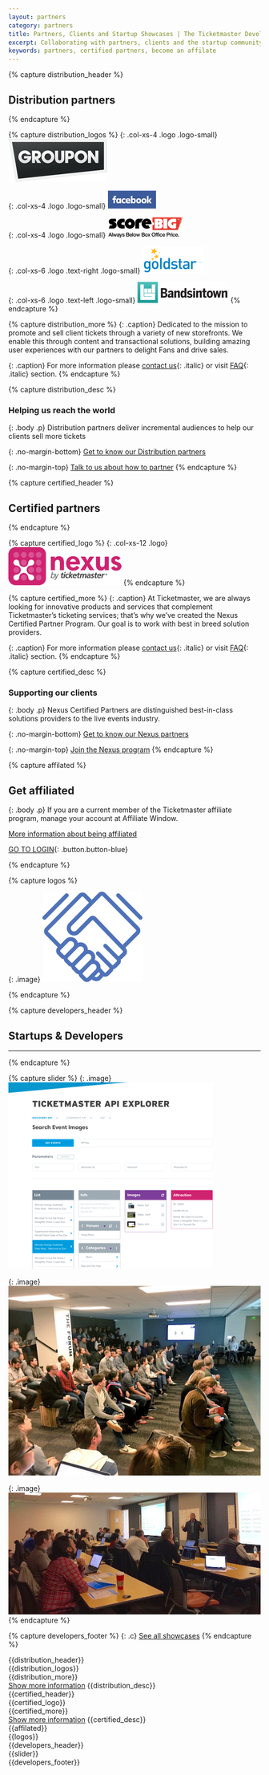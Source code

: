 ```yaml
---
layout: partners
category: partners
title: Partners, Clients and Startup Showcases | The Ticketmaster Developer Network
excerpt: Collaborating with partners, clients and the startup community to build experiences that delight fans everywhere.
keywords: partners, certified partners, become an affilate
---
```


{% capture distribution_header %}
## Distribution partners
{% endcapture %}

{% capture distribution_logos %}
{: .col-xs-4 .logo .logo-small}
[![Groupon](/assets/img/partners/groupon-logo.png)](#)

{: .col-xs-4 .logo .logo-small}
[![Facebook](/assets/img/partners/logos/new-facebook-logo-2015-400-x-400.png)](#)

{: .col-xs-4 .logo .logo-small}
[![Scorebig](/assets/img/partners/logos/score-big-logo.png)](#)

{: .col-xs-6 .logo .text-right .logo-small}
[![Goldstar](/assets/img/partners/logos/goldstar-logo-blue-on-white-small.png)](#)

{: .col-xs-6 .logo .text-left .logo-small}
[![Bandsintown](/assets/img/partners/logos/bandsintown-logo-black-w-bounding-box@2x.png)](#)
{% endcapture %}

{% capture distribution_more %}
{: .caption}
Dedicated to the mission to promote and sell client tickets through a variety of new storefronts. We enable this through content and transactional solutions, building amazing user experiences with our partners to delight Fans and drive sales.

{: .caption}
For more information please [contact us](mailto:distributedcommerce@ticketmaster.com){: .italic} or visit [FAQ](/support/faq){: .italic} section.
{% endcapture %}

{% capture distribution_desc %}
### Helping us reach the world

{: .body .p}
Distribution partners deliver incremental audiences to help our clients sell more tickets

{: .no-margin-bottom}
[Get to know our Distribution partners](/partners/distribution-partners/)


{: .no-margin-top}
[Talk to us about how to partner](mailto:distributedcommerce@ticketmaster.com)
{% endcapture %}


{% capture certified_header %}
## Certified partners
{% endcapture %}

{% capture certified_logo %}
{: .col-xs-12 .logo}
[![Nexus](/assets/img/partners/nexus-logo.png)](/partners/certified-partners/nexus/)
{% endcapture %}

{% capture certified_more %}
{: .caption}
At Ticketmaster, we are always looking for innovative products and services that complement Ticketmaster’s ticketing services; that’s why we’ve created the Nexus Certified Partner Program. Our goal is to work with best in breed solution providers.

{: .caption}
For more information please [contact us](mailto:distributedcommerce@ticketmaster.com){: .italic} or visit [FAQ](/support/faq){: .italic} section.
{% endcapture %}

{% capture certified_desc %}
### Supporting our clients

{: .body .p}
Nexus Certified Partners are distinguished best-in-class solutions providers to the live events industry.

{: .no-margin-bottom}
[Get to know our Nexus partners](/partners/certified-partners/)

{: .no-margin-top}
[Join the Nexus program](/partners/certified-partners/nexus/)
{% endcapture %}


{% capture affilated %}

## Get affiliated

{: .body .p}
If you are a current member of the Ticketmaster affiliate program, manage your account at Affiliate Window.

[More information about being affiliated](/support/faq/#affiliates-a)

[GO TO LOGIN](https://darwin.affiliatewindow.com/login){: .button.button-blue}

{% endcapture %}


{% capture logos %}

{: .image}
![Hands](/assets/img/partners/ic-hands.svg)

{% endcapture %}


{% capture developers_header %}
## Startups &amp; Developers

----
{% endcapture %}

{% capture slider %}
{: .image}
![ApiExplorer](/assets/img/partners/bitmap.png)

{: .image}
![DevJam2](/assets/img/events/devjam2.jpg)

{: .image}
![DevJam1](/assets/img/events/devjam.jpg)
{% endcapture %}

{% capture developers_footer %}
{: .c}
[See all showcases](/partners/startups-and-developers/)
{% endcapture %}


<div class="row parnters">
  <div class="row-container row-partners">
    <div class="col-xs-12 col-md-12">
<div class="col-xs-12 col-md-6" markdown="1">
{{distribution_header}}
<div class="image">
<div class="logo-container" markdown="1">
{{distribution_logos}}
<div class="clearfix"></div>
</div>
</div>
<div class="show-more" markdown="1">
{{distribution_more}}
</div>
<a href="#" class="show-more-link">Show more information</a>
{{distribution_desc}}
</div>
<div class="col-xs-12 col-md-6" markdown="1">
{{certified_header}}
<div class="image">
<div class="logo-container" markdown="1">
{{certified_logo}}
<div class="clearfix"></div>
</div>
</div>
<div class="show-more">
<div markdown="1">
{{certified_more}}
</div>
</div>
<a href="#" class="show-more-link">Show more information</a>
{{certified_desc}}
</div>
    </div>
  </div>
</div>

<div class="slice-left partn slice-top-left slice-bottom-left xs-center">
    <div class="row">
        <div class="row-container row-affilate">
<div class="col-xs-12 col-sm-7" markdown="1">
{{affilated}}
</div>
<div class="col-xs-12 col-sm-5 pics" markdown="1">
{{logos}}
</div>
        </div>
    </div>
</div>

<div class="row developers">
  <div class="row-container row-developers">
<div class="x3-margin-bottom col-xs-12" markdown="1">
{{developers_header}}
</div>
<div id="slider" class="col-xs-12" markdown="1">
{{slider}}
</div>
<div class="col-xs-12 col-md-12" markdown="1">
{{developers_footer}}
</div>
  </div>
</div>

